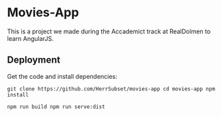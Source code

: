 # Movies-App

This is a project we made during the Accademict track at RealDolmen to learn AngularJS.

## Deployment
Get the code and install dependencies:

``
git clone https://github.com/HerrSubset/movies-app
cd movies-app
npm install
``

``
npm run build
npm run serve:dist
``